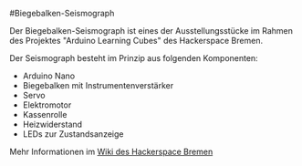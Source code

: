 #Biegebalken-Seismograph

Der Biegebalken-Seismograph ist eines der Ausstellungsstücke im Rahmen des
Projektes "Arduino Learning Cubes" des Hackerspace Bremen.

Der Seismograph besteht im Prinzip aus folgenden Komponenten:

 * Arduino Nano
 * Biegebalken mit Instrumentenverstärker
 * Servo
 * Elektromotor
 * Kassenrolle
 * Heizwiderstand
 * LEDs zur Zustandsanzeige

Mehr Informationen im [Wiki des Hackerspace Bremen](https://wiki.hackerspace-bremen.de/projekt/arduino_learning_cubes/biegebalkenseismograph)
